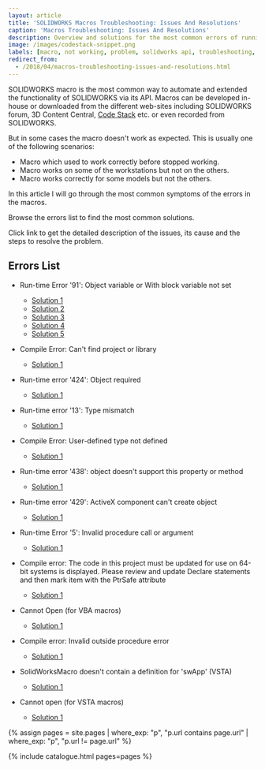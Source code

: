 ```yaml
---
layout: article
title: 'SOLIDWORKS Macros Troubleshooting: Issues And Resolutions'
caption: 'Macros Troubleshooting: Issues And Resolutions'
description: Overview and solutions for the most common errors of running the macros in SOLIDWORKS
image: /images/codestack-snippet.png
labels: [macro, not working, problem, solidworks api, troubleshooting, vba]
redirect_from:
  - /2018/04/macros-troubleshooting-issues-and-resolutions.html
---
```

SOLIDWORKS macro is the most common way to automate and extended the functionality of SOLIDWORKS via its API.
Macros can be developed in-house or downloaded from the different web-sites including SOLIDWORKS forum, 3D Content Central, [Code Stack](/solidworks-tools) etc. or even recorded from SOLIDWORKS.

But in some cases the macro doesn't work as expected. This is usually one of the following scenarios:

* Macro which used to work correctly before stopped working.
* Macro works on some of the workstations but not on the others.
* Macro works correctly for some models but not the others.

In this article I will go through the most common symptoms of the errors in the macros.

Browse the errors list to find the most common solutions.

Click link to get the detailed description of the issues, its cause and the steps to resolve the problem.

## Errors List

* Run-time Error '91': Object variable or With block variable not set
  * [Solution 1](/solidworks-api/troubleshooting/macros/assembly-drawing-lightweight-components/)
  * [Solution 2](/solidworks-api/troubleshooting/macros/macro-multiple-entry-points/)
  * [Solution 3](/solidworks-api/troubleshooting/macros/create-sketch-segments-error/)
  * [Solution 4](/solidworks-api/troubleshooting/macros/preconditions-not-met/)
  * [Solution 5](/solidworks-api/troubleshooting/macros/selection-inconsistency/)

* Compile Error: Can't find project or library
  * [Solution 1](/solidworks-api/troubleshooting/macros/missing-solidworks-type-library-references/)

* Run-time error '424': Object required
  * [Solution 1](/solidworks-api/troubleshooting/macros/merged-macro-error/)

* Run-time error '13': Type mismatch
  * [Solution 1](/solidworks-api/troubleshooting/macros/preconditions-not-met/)

* Compile Error: User-defined type not defined
  * [Solution 1](/solidworks-api/troubleshooting/macros/swb-macro-error/)

* Run-time error '438': object doesn't support this property or method
  * [Solution 1](/solidworks-api/troubleshooting/macros/future-version-apis/)

* Run-time error '429': ActiveX component can't create object
  * [Solution 1](/solidworks-api/troubleshooting/macros/missing-com-component/)

* Run-time Error '5': Invalid procedure call or argument
  * [Solution 1](/solidworks-api/troubleshooting/macros/model-title-inconsistency-displaying-extension/)

* Compile error: The code in this project must be updated for use on 64-bit systems is displayed. Please review and update Declare statements and then mark item with the PtrSafe attribute
  * [Solution 1](/solidworks-api/troubleshooting/macros/32-windows-api-functions-incorrect-use/)

* Cannot Open (for VBA macros)
  * [Solution 1](/solidworks-api/troubleshooting/macros/too-long-macro-path/)

* Compile error: Invalid outside procedure error
  * [Solution 1](/solidworks-api/troubleshooting/macros/too-long-vba-macro-line/)

* SolidWorksMacro doesn't contain a definition for 'swApp' (VSTA)
  * [Solution 1](/solidworks-api/troubleshooting/macros/vsta-invalid-namespace/)

* Cannot open (for VSTA macros)
  * [Solution 1](/solidworks-api/troubleshooting/macros/run-vsta-macro-error/)

{% assign pages = site.pages | where_exp: "p", "p.url contains page.url" | where_exp: "p", "p.url != page.url" %}

{% include catalogue.html pages=pages %}
